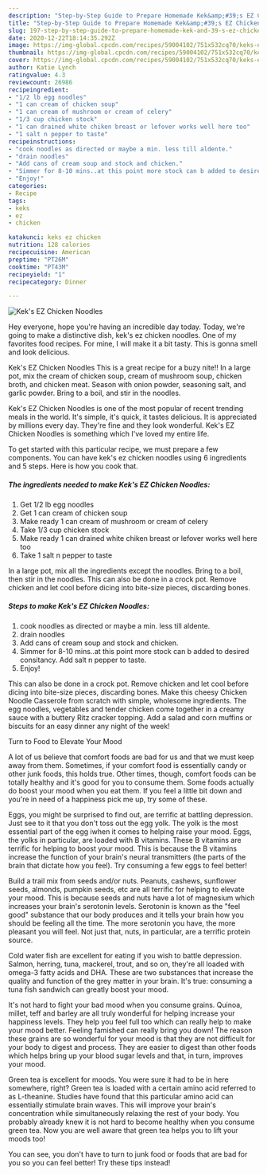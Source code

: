 ```yaml
---
description: "Step-by-Step Guide to Prepare Homemade Kek&amp;#39;s EZ Chicken Noodles"
title: "Step-by-Step Guide to Prepare Homemade Kek&amp;#39;s EZ Chicken Noodles"
slug: 197-step-by-step-guide-to-prepare-homemade-kek-and-39-s-ez-chicken-noodles
date: 2020-12-22T18:14:35.292Z
image: https://img-global.cpcdn.com/recipes/59004102/751x532cq70/keks-ez-chicken-noodles-recipe-main-photo.jpg
thumbnail: https://img-global.cpcdn.com/recipes/59004102/751x532cq70/keks-ez-chicken-noodles-recipe-main-photo.jpg
cover: https://img-global.cpcdn.com/recipes/59004102/751x532cq70/keks-ez-chicken-noodles-recipe-main-photo.jpg
author: Katie Lynch
ratingvalue: 4.3
reviewcount: 26986
recipeingredient:
- "1/2 lb egg noodles"
- "1 can cream of chicken soup"
- "1 can cream of mushroom or cream of celery"
- "1/3 cup chicken stock"
- "1 can drained white chiken breast or lefover works well here too"
- "1 salt n pepper to taste"
recipeinstructions:
- "cook noodles as directed or maybe a min. less till aldente."
- "drain noodles"
- "Add cans of cream soup and stock and chicken."
- "Simmer for 8-10 mins..at this point more stock can b added to desired consitancy. Add salt n pepper to taste."
- "Enjoy!"
categories:
- Recipe
tags:
- keks
- ez
- chicken

katakunci: keks ez chicken 
nutrition: 128 calories
recipecuisine: American
preptime: "PT26M"
cooktime: "PT43M"
recipeyield: "1"
recipecategory: Dinner

---
```



![Kek&#39;s EZ Chicken Noodles](https://img-global.cpcdn.com/recipes/59004102/751x532cq70/keks-ez-chicken-noodles-recipe-main-photo.jpg)

Hey everyone, hope you're having an incredible day today. Today, we're going to make a distinctive dish, kek&#39;s ez chicken noodles. One of my favorites food recipes. For mine, I will make it a bit tasty. This is gonna smell and look delicious.

Kek&#39;s EZ Chicken Noodles This is a great recipe for a buzy nite!! In a large pot, mix the cream of chicken soup, cream of mushroom soup, chicken broth, and chicken meat. Season with onion powder, seasoning salt, and garlic powder. Bring to a boil, and stir in the noodles.

Kek&#39;s EZ Chicken Noodles is one of the most popular of recent trending meals in the world. It's simple, it's quick, it tastes delicious. It is appreciated by millions every day. They're fine and they look wonderful. Kek&#39;s EZ Chicken Noodles is something which I've loved my entire life.


To get started with this particular recipe, we must prepare a few components. You can have kek&#39;s ez chicken noodles using 6 ingredients and 5 steps. Here is how you cook that.

<!--inarticleads1-->

##### The ingredients needed to make Kek&#39;s EZ Chicken Noodles:

1. Get 1/2 lb egg noodles
1. Get 1 can cream of chicken soup
1. Make ready 1 can cream of mushroom or cream of celery
1. Take 1/3 cup chicken stock
1. Make ready 1 can drained white chiken breast or lefover works well here too
1. Take 1 salt n pepper to taste


In a large pot, mix all the ingredients except the noodles. Bring to a boil, then stir in the noodles. This can also be done in a crock pot. Remove chicken and let cool before dicing into bite-size pieces, discarding bones. 

<!--inarticleads2-->

##### Steps to make Kek&#39;s EZ Chicken Noodles:

1. cook noodles as directed or maybe a min. less till aldente.
1. drain noodles
1. Add cans of cream soup and stock and chicken.
1. Simmer for 8-10 mins..at this point more stock can b added to desired consitancy. Add salt n pepper to taste.
1. Enjoy!


This can also be done in a crock pot. Remove chicken and let cool before dicing into bite-size pieces, discarding bones. Make this cheesy Chicken Noodle Casserole from scratch with simple, wholesome ingredients. The egg noodles, vegetables and tender chicken come together in a creamy sauce with a buttery Ritz cracker topping. Add a salad and corn muffins or biscuits for an easy dinner any night of the week! 

Turn to Food to Elevate Your Mood


A lot of us believe that comfort foods are bad for us and that we must keep away from them. Sometimes, if your comfort food is essentially candy or other junk foods, this holds true. Other times, though, comfort foods can be totally healthy and it's good for you to consume them. Some foods actually do boost your mood when you eat them. If you feel a little bit down and you're in need of a happiness pick me up, try some of these.

Eggs, you might be surprised to find out, are terrific at battling depression. Just see to it that you don't toss out the egg yolk. The yolk is the most essential part of the egg iwhen it comes to helping raise your mood. Eggs, the yolks in particular, are loaded with B vitamins. These B vitamins are terrific for helping to boost your mood. This is because the B vitamins increase the function of your brain's neural transmitters (the parts of the brain that dictate how you feel). Try consuming a few eggs to feel better!

Build a trail mix from seeds and/or nuts. Peanuts, cashews, sunflower seeds, almonds, pumpkin seeds, etc are all terrific for helping to elevate your mood. This is because seeds and nuts have a lot of magnesium which increases your brain's serotonin levels. Serotonin is known as the "feel good" substance that our body produces and it tells your brain how you should be feeling all the time. The more serotonin you have, the more pleasant you will feel. Not just that, nuts, in particular, are a terrific protein source.

Cold water fish are excellent for eating if you wish to battle depression. Salmon, herring, tuna, mackerel, trout, and so on, they're all loaded with omega-3 fatty acids and DHA. These are two substances that increase the quality and function of the grey matter in your brain. It's true: consuming a tuna fish sandwich can greatly boost your mood. 

It's not hard to fight your bad mood when you consume grains. Quinoa, millet, teff and barley are all truly wonderful for helping increase your happiness levels. They help you feel full too which can really help to make your mood better. Feeling famished can really bring you down! The reason these grains are so wonderful for your mood is that they are not difficult for your body to digest and process. They are easier to digest than other foods which helps bring up your blood sugar levels and that, in turn, improves your mood.

Green tea is excellent for moods. You were sure it had to be in here somewhere, right? Green tea is loaded with a certain amino acid referred to as L-theanine. Studies have found that this particular amino acid can essentially stimulate brain waves. This will improve your brain's concentration while simultaneously relaxing the rest of your body. You probably already knew it is not hard to become healthy when you consume green tea. Now you are well aware that green tea helps you to lift your moods too!

You can see, you don't have to turn to junk food or foods that are bad for you so you can feel better! Try  these tips  instead!

